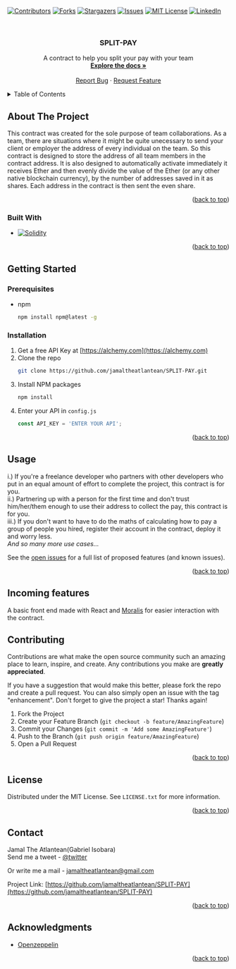 <a name="readme-top"></a>
[![Contributors][contributors-shield]][contributors-url]
[![Forks][forks-shield]][forks-url]
[![Stargazers][stars-shield]][stars-url]
[![Issues][issues-shield]][issues-url]
[![MIT License][license-shield]][license-url]
[![LinkedIn][linkedin-shield]][linkedin-url]



<!-- PROJECT LOGO -->
<br />
<div align="center">
  <a href="[https://github.com/github_username/repo_name](https://github.com/jamaltheatlantean/SPLIT-PAY/)">
  </a>

<h3 align="center">SPLIT-PAY</h3>

  <p align="center">
    A contract to help you split your pay with your team
    <br />
    <a href="https://github.com/jamaltheatlantean/SPLIT-PAY"><strong>Explore the docs »</strong></a>
    <br />
    <br />
    <a href="https://github.com/github_username/repo_name/issues">Report Bug</a>
    ·
    <a href="https://github.com/github_username/repo_name/issues">Request Feature</a>
  </p>
</div>


<!-- TABLE OF CONTENTS -->
<details>
  <summary>Table of Contents</summary>
  <ol>
    <li>
      <a href="#about-the-project">About The Project</a>
      <ul>
        <li><a href="#built-with">Built With</a></li>
      </ul>
    </li>
    <li>
      <a href="#getting-started">Getting Started</a>
      <ul>
        <li><a href="#prerequisites">Prerequisites</a></li>
        <li><a href="#installation">Installation</a></li>
      </ul>
    </li>
    <li><a href="#usage">Usage</a></li>
    <li><a href="#roadmap">Roadmap</a></li>
    <li><a href="#contributing">Contributing</a></li>
    <li><a href="#license">License</a></li>
    <li><a href="#contact">Contact</a></li>
    <li><a href="#acknowledgments">Acknowledgments</a></li>
  </ol>
</details>



<!-- ABOUT THE PROJECT -->
## About The Project

This contract was created for the sole purpose of team collaborations. As a team, there are situations where it might be quite unecessary to send your client or employer the address of every individual on the team. So this contract is designed to store the address of all team members in the contract address. It is also designed to automatically activate immediately it receives Ether and then evenly divide the value of the Ether (or any other native blockchain currency), by the number of addresses saved in it as shares. Each address in the contract is then sent the even share.

<p align="right">(<a href="#readme-top">back to top</a>)</p>



### Built With

* [![Solidity][Soliditylang.org]][Solidity-url]

<p align="right">(<a href="#readme-top">back to top</a>)</p>

<!-- GETTING STARTED -->
## Getting Started

### Prerequisites

* npm
  ```sh
  npm install npm@latest -g
  ```

### Installation

1. Get a free API Key at [https://alchemy.com](https://alchemy.com)
2. Clone the repo
   ```sh
   git clone https://github.com/jamaltheatlantean/SPLIT-PAY.git
   ```
3. Install NPM packages
   ```sh
   npm install
   ```
4. Enter your API in `config.js`
   ```js
   const API_KEY = 'ENTER YOUR API';
   ```

<p align="right">(<a href="#readme-top">back to top</a>)</p>



<!-- USAGE EXAMPLES -->
## Usage

i.) If you're a freelance developer who partners with other developers who put in an equal amount of effort to complete the project, this contract is for you.                                                                                                                                                        
ii.) Partnering up with a person for the first time and don't trust him/her/them enough to use their address to collect the pay, this contract is for you.  
iii.) If you don't want to have to do the maths of calculating how to pay a group of people you hired, register their account in the contract, deploy it and worry less.                                                                                                                                              
_And so many more use cases..._


See the [open issues](https://github.com/github_username/repo_name/issues) for a full list of proposed features (and known issues).

<p align="right">(<a href="#readme-top">back to top</a>)</p>


## Incoming features

A basic front end made with React and [Moralis](https://moralis.io) for easier interaction with the contract.


<!-- CONTRIBUTING -->
## Contributing

Contributions are what make the open source community such an amazing place to learn, inspire, and create. Any contributions you make are **greatly appreciated**.

If you have a suggestion that would make this better, please fork the repo and create a pull request. You can also simply open an issue with the tag "enhancement".
Don't forget to give the project a star! Thanks again!

1. Fork the Project
2. Create your Feature Branch (`git checkout -b feature/AmazingFeature`)
3. Commit your Changes (`git commit -m 'Add some AmazingFeature'`)
4. Push to the Branch (`git push origin feature/AmazingFeature`)
5. Open a Pull Request

<p align="right">(<a href="#readme-top">back to top</a>)</p>



<!-- LICENSE -->
## License

Distributed under the MIT License. See `LICENSE.txt` for more information.

<p align="right">(<a href="#readme-top">back to top</a>)</p>



<!-- CONTACT -->
## Contact

Jamal The Atlantean(Gabriel Isobara)                                
Send me a tweet - [@twitter](https://twitter.com/ThatAtlantean)                                                            

Or write me a mail - jamaltheatlantean@gmail.com

Project Link: [https://github.com/jamaltheatlantean/SPLIT-PAY](https://github.com/jamaltheatlantean/SPLIT-PAY)

<p align="right">(<a href="#readme-top">back to top</a>)</p>



<!-- ACKNOWLEDGMENTS -->
## Acknowledgments

* [Openzeppelin](https://docs.openzeppelin.com/contracts/4.x/api/finance#PaymentSplitter)

<p align="right">(<a href="#readme-top">back to top</a>)</p>



<!-- MARKDOWN LINKS & IMAGES -->
[contributors-shield]: https://img.shields.io/github/contributors/jamaltheatlantean/SPLIT-PAY.svg?style=for-the-badge
[contributors-url]: https://github.com/jamaltheatlantean/SPLIT-PAY/graphs/contributors
[forks-shield]: https://img.shields.io/github/forks/jamaltheatlantean/SPLIT-PAY.svg?style=for-the-badge
[forks-url]: https://github.com/jamaltheatlantean/SPLIT-PAY/network/members
[stars-shield]: https://img.shields.io/github/stars/jamaltheatlantean/SPLIT-PAY.svg?style=for-the-badge
[stars-url]: https://github.com/jamaltheatlantean/SPLIT-PAY/stargazers
[issues-shield]: https://img.shields.io/github/issues/jamaltheatlantean/SPLIT-PAY.svg?style=for-the-badge
[issues-url]: https://github.com/jamaltheatlantean/SPLIT-PAY/issues
[license-shield]: https://img.shields.io/github/license/jamaltheatlantean/SPLIT-PAY.svg?style=for-the-badge
[license-url]: https://github.com/jamaltheatlantean/SPLIT-PAY/blob/master/LICENSE.txt
[linkedin-shield]: https://img.shields.io/badge/-LinkedIn-black.svg?style=for-the-badge&logo=linkedin&colorB=555
[linkedin-url]: https://linkedin.com/in/gabriel-isobara
[Soliditylang.org]: https://img.shields.io/badge/solidity-lang-lightgrey
[Solidity-url]: https://soliditylang.org/ 
